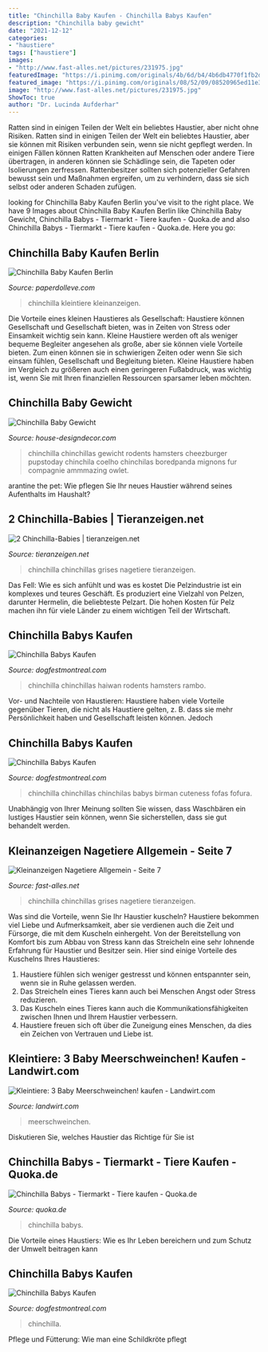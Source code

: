 ```yaml
---
title: "Chinchilla Baby Kaufen - Chinchilla Babys Kaufen"
description: "Chinchilla baby gewicht"
date: "2021-12-12"
categories:
- "haustiere"
tags: ["haustiere"]
images:
- "http://www.fast-alles.net/pictures/231975.jpg"
featuredImage: "https://i.pinimg.com/originals/4b/6d/b4/4b6db4770f1fb2d48b1bbcb78d4a415e.jpg"
featured_image: "https://i.pinimg.com/originals/08/52/09/08520965ed11e357da9aadf986ac6974.jpg"
image: "http://www.fast-alles.net/pictures/231975.jpg"
ShowToc: true
author: "Dr. Lucinda Aufderhar"
---
```



Ratten sind in einigen Teilen der Welt ein beliebtes Haustier, aber nicht ohne Risiken.
Ratten sind in einigen Teilen der Welt ein beliebtes Haustier, aber sie können mit Risiken verbunden sein, wenn sie nicht gepflegt werden. In einigen Fällen können Ratten Krankheiten auf Menschen oder andere Tiere übertragen, in anderen können sie Schädlinge sein, die Tapeten oder Isolierungen zerfressen. Rattenbesitzer sollten sich potenzieller Gefahren bewusst sein und Maßnahmen ergreifen, um zu verhindern, dass sie sich selbst oder anderen Schaden zufügen.

	

		
looking for Chinchilla Baby Kaufen Berlin you've visit to the right place. We have 9 Images about Chinchilla Baby Kaufen Berlin like Chinchilla Baby Gewicht, Chinchilla Babys - Tiermarkt - Tiere kaufen - Quoka.de and also Chinchilla Babys - Tiermarkt - Tiere kaufen - Quoka.de. Here you go:
		
    
## Chinchilla Baby Kaufen Berlin

<img loading=lazy src="https://pic0.qimage.de/53/80/85/235858053.jpg" onerror="this.onerror=null;this.src='https://tse4.mm.bing.net/th?id=OIP.8XgOXhvEB6p3SMQ-6LiuYQHaHa&amp;pid=15.1';" alt="Chinchilla Baby Kaufen Berlin">

_Source: paperdolleve.com_

>chinchilla kleintiere kleinanzeigen. 

	

Die Vorteile eines kleinen Haustieres als Gesellschaft: Haustiere können Gesellschaft und Gesellschaft bieten, was in Zeiten von Stress oder Einsamkeit wichtig sein kann.
Kleine Haustiere werden oft als weniger bequeme Begleiter angesehen als große, aber sie können viele Vorteile bieten. Zum einen können sie in schwierigen Zeiten oder wenn Sie sich einsam fühlen, Gesellschaft und Begleitung bieten. Kleine Haustiere haben im Vergleich zu größeren auch einen geringeren Fußabdruck, was wichtig ist, wenn Sie mit Ihren finanziellen Ressourcen sparsamer leben möchten.

    
## Chinchilla Baby Gewicht

<img loading=lazy src="https://s-media-cache-ak0.pinimg.com/originals/8b/93/22/8b93228fe4bad78a7b13e4377011f201.jpg" onerror="this.onerror=null;this.src='https://tse4.mm.bing.net/th?id=OIP.Hba3aK_xN_Y-AmJkiKlWcwHaJC&amp;pid=15.1';" alt="Chinchilla Baby Gewicht">

_Source: house-designdecor.com_

>chinchilla chinchillas gewicht rodents hamsters cheezburger pupstoday chinchila coelho chinchilas boredpanda mignons fur compagnie ammmazing owlet. 

	

arantine the pet: Wie pflegen Sie Ihr neues Haustier während seines Aufenthalts im Haushalt?

    
## 2 Chinchilla-Babies | Tieranzeigen.net

<img loading=lazy src="https://www.tieranzeigen.net/export/l7XR3xDB6XeM.jpg" onerror="this.onerror=null;this.src='https://tse3.mm.bing.net/th?id=OIP.nq4IOHXji_2E8PULoCCqTAHaFj&amp;pid=15.1';" alt="2 Chinchilla-Babies | tieranzeigen.net">

_Source: tieranzeigen.net_

>chinchilla chinchillas grises nagetiere tieranzeigen. 

	

Das Fell: Wie es sich anfühlt und was es kostet
Die Pelzindustrie ist ein komplexes und teures Geschäft. Es produziert eine Vielzahl von Pelzen, darunter Hermelin, die beliebteste Pelzart. Die hohen Kosten für Pelz machen ihn für viele Länder zu einem wichtigen Teil der Wirtschaft.

    
## Chinchilla Babys Kaufen

<img loading=lazy src="https://i.pinimg.com/originals/4b/6d/b4/4b6db4770f1fb2d48b1bbcb78d4a415e.jpg" onerror="this.onerror=null;this.src='https://tse2.mm.bing.net/th?id=OIP.v-DsgCwZD9dN0Xq3wBJOUAHaHa&amp;pid=15.1';" alt="Chinchilla Babys Kaufen">

_Source: dogfestmontreal.com_

>chinchilla chinchillas haiwan rodents hamsters rambo. 

	

Vor- und Nachteile von Haustieren: Haustiere haben viele Vorteile gegenüber Tieren, die nicht als Haustiere gelten, z. B. dass sie mehr Persönlichkeit haben und Gesellschaft leisten können. Jedoch

    
## Chinchilla Babys Kaufen

<img loading=lazy src="https://i.pinimg.com/originals/08/52/09/08520965ed11e357da9aadf986ac6974.jpg" onerror="this.onerror=null;this.src='https://tse3.mm.bing.net/th?id=OIP.dPafuKZnP889CAKiCae9RgHaN5&amp;pid=15.1';" alt="Chinchilla Babys Kaufen">

_Source: dogfestmontreal.com_

>chinchilla chinchillas chinchilas babys birman cuteness fofas fofura. 

	

Unabhängig von Ihrer Meinung sollten Sie wissen, dass Waschbären ein lustiges Haustier sein können, wenn Sie sicherstellen, dass sie gut behandelt werden.

    
## Kleinanzeigen Nagetiere Allgemein - Seite 7

<img loading=lazy src="http://www.fast-alles.net/pictures/231975.jpg" onerror="this.onerror=null;this.src='https://tse2.mm.bing.net/th?id=OIP.2pIoH4K-966oT8rvmOULqQHaFj&amp;pid=15.1';" alt="Kleinanzeigen Nagetiere Allgemein - Seite 7">

_Source: fast-alles.net_

>chinchilla chinchillas grises nagetiere tieranzeigen. 

	

Was sind die Vorteile, wenn Sie Ihr Haustier kuscheln?
Haustiere bekommen viel Liebe und Aufmerksamkeit, aber sie verdienen auch die Zeit und Fürsorge, die mit dem Kuscheln einhergeht. Von der Bereitstellung von Komfort bis zum Abbau von Stress kann das Streicheln eine sehr lohnende Erfahrung für Haustier und Besitzer sein. Hier sind einige Vorteile des Kuschelns Ihres Haustieres:
1. Haustiere fühlen sich weniger gestresst und können entspannter sein, wenn sie in Ruhe gelassen werden.
2. Das Streicheln eines Tieres kann auch bei Menschen Angst oder Stress reduzieren.
3. Das Kuscheln eines Tieres kann auch die Kommunikationsfähigkeiten zwischen Ihnen und Ihrem Haustier verbessern.
4. Haustiere freuen sich oft über die Zuneigung eines Menschen, da dies ein Zeichen von Vertrauen und Liebe ist.

    
## Kleintiere: 3 Baby Meerschweinchen! Kaufen - Landwirt.com

<img loading=lazy src="https://bilder.landwirt.com/0819/2ee0e012f09e67c206a84c0f0199c3af.jpg" onerror="this.onerror=null;this.src='https://tse1.mm.bing.net/th?id=OIP.DLuolkOKwbcUTjtxH9JqogHaJ4&amp;pid=15.1';" alt="Kleintiere: 3 Baby Meerschweinchen! kaufen - Landwirt.com">

_Source: landwirt.com_

>meerschweinchen. 

	

Diskutieren Sie, welches Haustier das Richtige für Sie ist

    
## Chinchilla Babys - Tiermarkt - Tiere Kaufen - Quoka.de

<img loading=lazy src="https://pic5.qimage.de/75/67/94/r200946775.jpg" onerror="this.onerror=null;this.src='https://tse3.mm.bing.net/th?id=OIP.M0wNry53aem8vaET0t7xfgAAAA&amp;pid=15.1';" alt="Chinchilla Babys - Tiermarkt - Tiere kaufen - Quoka.de">

_Source: quoka.de_

>chinchilla babys. 

	

Die Vorteile eines Haustiers: Wie es Ihr Leben bereichern und zum Schutz der Umwelt beitragen kann

    
## Chinchilla Babys Kaufen

<img loading=lazy src="http://media-cache-ec0.pinimg.com/originals/a0/c3/f2/a0c3f211f6fcb17fe568fd7295d64dc6.jpg" onerror="this.onerror=null;this.src='https://tse3.mm.bing.net/th?id=OIP.xjpSGU1xRnf0sHtVfyqO_QHaEK&amp;pid=15.1';" alt="Chinchilla Babys Kaufen">

_Source: dogfestmontreal.com_

>chinchilla. 

	

Pflege und Fütterung: Wie man eine Schildkröte pflegt

